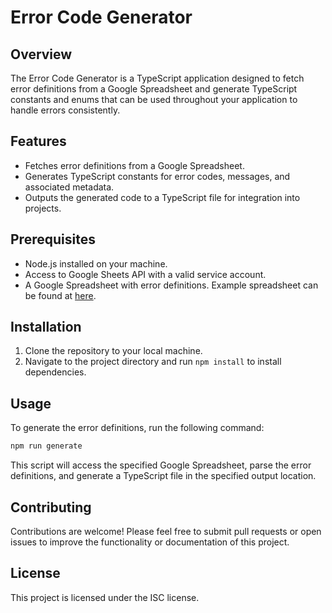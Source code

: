 # Error Code Generator

## Overview

The Error Code Generator is a TypeScript application designed to fetch error definitions from a Google Spreadsheet and generate TypeScript constants and enums that can be used throughout your application to handle errors consistently.

## Features

- Fetches error definitions from a Google Spreadsheet.
- Generates TypeScript constants for error codes, messages, and associated metadata.
- Outputs the generated code to a TypeScript file for integration into projects.

## Prerequisites

- Node.js installed on your machine.
- Access to Google Sheets API with a valid service account.
- A Google Spreadsheet with error definitions. Example spreadsheet can be found at [here](https://docs.google.com/spreadsheets/d/1QD_YViu6ble6kgYecVOd36l7drH-Ha-k1SiGGlNAw1U/edit?usp=sharing).

## Installation

1. Clone the repository to your local machine.
2. Navigate to the project directory and run `npm install` to install dependencies.

## Usage

To generate the error definitions, run the following command:

```bash
npm run generate
```

This script will access the specified Google Spreadsheet, parse the error definitions, and generate a TypeScript file in the specified output location.

## Contributing

Contributions are welcome! Please feel free to submit pull requests or open issues to improve the functionality or documentation of this project.

## License

This project is licensed under the ISC license.
